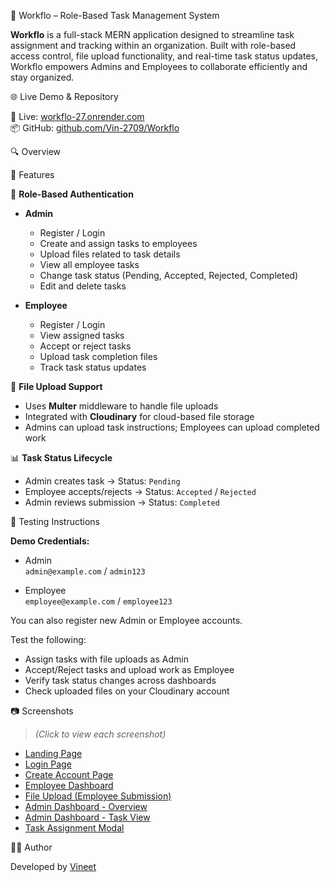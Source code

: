 🧠 Workflo – Role-Based Task Management System

**Workflo** is a full-stack MERN application designed to streamline task assignment and tracking within an organization. Built with role-based access control, file upload functionality, and real-time task status updates, Workflo empowers Admins and Employees to collaborate efficiently and stay organized.

🌐 Live Demo & Repository

🔗 Live: [workflo-27.onrender.com](https://workflo-27.onrender.com)  
📦 GitHub: [github.com/Vin-2709/Workflo](https://github.com/Vin-2709/Workflo)

🔍 Overview

📌 Features

👤 **Role-Based Authentication**

- **Admin**
  - Register / Login
  - Create and assign tasks to employees
  - Upload files related to task details
  - View all employee tasks
  - Change task status (Pending, Accepted, Rejected, Completed)
  - Edit and delete tasks

- **Employee**
  - Register / Login
  - View assigned tasks
  - Accept or reject tasks
  - Upload task completion files
  - Track task status updates

📁 **File Upload Support**

- Uses **Multer** middleware to handle file uploads
- Integrated with **Cloudinary** for cloud-based file storage
- Admins can upload task instructions; Employees can upload completed work

📊 **Task Status Lifecycle**

- Admin creates task → Status: `Pending`
- Employee accepts/rejects → Status: `Accepted` / `Rejected`
- Admin reviews submission → Status: `Completed`

🧪 Testing Instructions

**Demo Credentials:**

- Admin  
  `admin@example.com` / `admin123`
  
- Employee  
  `employee@example.com` / `employee123`

You can also register new Admin or Employee accounts.

Test the following:
- Assign tasks with file uploads as Admin
- Accept/Reject tasks and upload work as Employee
- Verify task status changes across dashboards
- Check uploaded files on your Cloudinary account

📷 Screenshots

> *(Click to view each screenshot)*

- [Landing Page](https://github.com/user-attachments/assets/c288a823-089e-470d-96b0-615f436b92cf)
- [Login Page](https://github.com/user-attachments/assets/0e90e9ee-edfb-488a-9c4c-2127e2e8c61e)
- [Create Account Page](https://github.com/user-attachments/assets/0a144ea7-6690-4ec4-bb6f-d278bfa95d63)
- [Employee Dashboard](https://github.com/user-attachments/assets/77ade77b-14ed-4ba3-904c-321719298008)
- [File Upload (Employee Submission)](https://github.com/user-attachments/assets/2dd3fe02-21d1-4061-848a-d7c0c5e6062a)
- [Admin Dashboard - Overview](https://github.com/user-attachments/assets/73a5799d-6be8-4756-baed-622671f9f158)
- [Admin Dashboard - Task View](https://github.com/user-attachments/assets/7a082588-6664-47a9-91d9-3102579b4d55)
- [Task Assignment Modal](https://github.com/user-attachments/assets/682c8619-3998-431a-a6ec-0ea57ad301f9)

👨‍💻 Author

Developed by [Vineet](https://github.com/Vin-2709)











 
